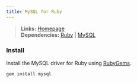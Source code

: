 ```yaml
---
title: MySQL for Ruby
---
```


> **Links:** [Homepage](http://rubygems.org/gems/mysql)  
> **Dependencies:** [Ruby](/ruby-22/) | [MySQL](/mysql/)


### Install

Install the MySQL driver for Ruby using [RubyGems](http://rubygems.org/).

	gem install mysql
